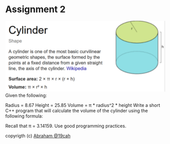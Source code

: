 # Assignment 2

![Cylinder](cylinder.png)
Given the following:

Radius = 8.67
Height = 25.85
Volume = π * radius^2 * height
Write a short C++ program that will calculate the volume of the cylinder using the following formula:

Recall that π = 3.14159. Use good programming practices.

copyrigth (c) [Abraham @19cah](https://github.com/19cah)
